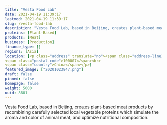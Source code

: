 ```yaml
---
title: "Vesta Food Lab"
date: 2021-04-19 11:39:17
lastmod: 2021-04-19 11:39:17
slug: /vesta-food-lab
description: "Vesta Food Lab, based in Beijing, creates plant-based meat products by recombining carefully selected local vegetable proteins which simulate the aroma and color of animal meat, and optimize nutritional composition."
proteins: [Plant-Based]
products: [Meat]
business: [Production]
finance_type: []
regions: [Asia]
location: [<p class="address" translate="no"><span class="address-line1">Zhengyi Road</span><br>
<span class="postal-code">100007</span><br>
<span class="country">China</span></p>]
featured_image: ["20201023847.png"]
draft: false
pinned: false
homepage: false
weight: 5000
uuid: 8801
---
```

<p>Vesta Food Lab, based in Beijing, creates plant-based meat products by recombining carefully selected local vegetable proteins which simulate the aroma and color of animal meat, and optimize nutritional composition.</p>
